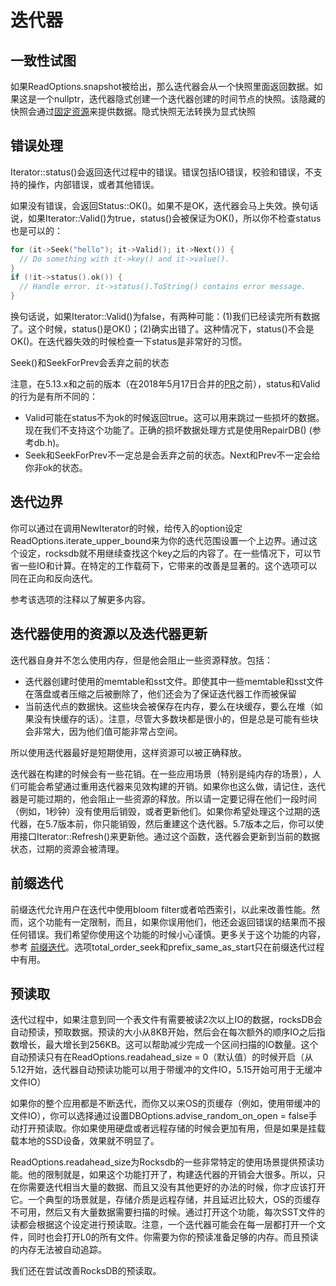 # 迭代器

## 一致性试图

如果ReadOptions.snapshot被给出，那么迭代器会从一个快照里面返回数据。如果这是一个nullptr，迭代器隐式创建一个迭代器创建的时间节点的快照。该隐藏的快照会通过[固定资源]()来提供数据。隐式快照无法转换为显式快照

## 错误处理

Iterator::status()会返回迭代过程中的错误。错误包括IO错误，校验和错误，不支持的操作，内部错误，或者其他错误。

如果没有错误，会返回Status::OK()。如果不是OK，迭代器会马上失效。换句话说，如果Iterator::Valid()为true，status()会被保证为OK()，所以你不检查status也是可以的：

```cpp
for (it->Seek("hello"); it->Valid(); it->Next()) {
  // Do something with it->key() and it->value().
}
if (!it->status().ok()) {
  // Handle error. it->status().ToString() contains error message.
}

```

换句话说，如果Iterator::Valid()为false，有两种可能：(1)我们已经读完所有数据了。这个时候，status()是OK()；(2)确实出错了。这种情况下，status()不会是OK()。在迭代器失效的时候检查一下status是非常好的习惯。

Seek()和SeekForPrev会丢弃之前的状态

注意，在5.13.x和之前的版本（在2018年5月17日合并的[PR](https://github.com/facebook/rocksdb/pull/3810)之前），status和Valid的行为是有所不同的：
 
 - Valid可能在status不为ok的时候返回true。这可以用来跳过一些损坏的数据。现在我们不支持这个功能了。正确的损坏数据处理方式是使用RepairDB() (参考db.h)。
 - Seek和SeekForPrev不一定总是会丢弃之前的状态。Next和Prev不一定会给你非ok的状态。

 ## 迭代边界
 
 你可以通过在调用NewIterator的时候，给传入的option设定ReadOptions.iterate_upper_bound来为你的迭代范围设置一个上边界。通过这个设定，rocksdb就不用继续查找这个key之后的内容了。在一些情况下，可以节省一些IO和计算。在特定的工作载荷下，它带来的改善是显著的。这个选项可以同在正向和反向迭代。
 
 参考该选项的注释以了解更多内容。
 
 ## 迭代器使用的资源以及迭代器更新
 
 迭代器自身并不怎么使用内存，但是他会阻止一些资源释放。包括：
 
 - 迭代器创建时使用的memtable和sst文件。即使其中一些memtable和sst文件在落盘或者压缩之后被删除了，他们还会为了保证迭代器工作而被保留
 - 当前迭代点的数据快。这些块会被保存在内存，要么在块缓存，要么在堆（如果没有快缓存的话）。注意，尽管大多数块都是很小的，但是总是可能有些块会非常大，因为他们值可能非常占空间。

 所以使用迭代器最好是短期使用，这样资源可以被正确释放。
 
 迭代器在构建的时候会有一些花销。在一些应用场景（特别是纯内存的场景），人们可能会希望通过重用迭代器来见效构建的开销。如果你也这么做，请记住，迭代器是可能过期的，他会阻止一些资源的释放。所以请一定要记得在他们一段时间（例如，1秒钟）没有使用后销毁，或者更新他们。如果你希望处理这个过期的迭代器，在5.7版本前，你只能销毁，然后重建这个迭代器。5.7版本之后，你可以使用接口Iterator::Refresh()来更新他。通过这个函数，迭代器会更新到当前的数据状态，过期的资源会被清理。
 
 ## 前缀迭代
 
 前缀迭代允许用户在迭代中使用bloom filter或者哈西索引，以此来改善性能。然而，这个功能有一定限制，而且，如果你误用他们，他还会返回错误的结果而不报任何错误。我们希望你使用这个功能的时候小心谨慎。更多关于这个功能的内容，参考 [前缀迭代]()。选项total_order_seek和prefix_same_as_start只在前缀迭代过程中有用。
 
 ## 预读取
 
 迭代过程中，如果注意到同一个表文件有需要被读2次以上IO的数据，rocksDB会自动预读，预取数据。预读的大小从8KB开始，然后会在每次额外的顺序IO之后指数增长，最大增长到256KB。这可以帮助减少完成一个区间扫描的IO数量。这个自动预读只有在ReadOptions.readahead_size = 0（默认值）的时候开启（从5.12开始，迭代器自动预读功能可以用于带缓冲的文件IO，5.15开始可用于无缓冲文件IO）
 
 如果你的整个应用都是不断迭代，而你又以来OS的页缓存（例如，使用带缓冲的文件IO），你可以选择通过设置DBOptions.advise_random_on_open = false手动打开预读取。你如果使用硬盘或者远程存储的时候会更加有用，但是如果是挂载载本地的SSD设备，效果就不明显了。
 
ReadOptions.readahead_size为Rocksdb的一些非常特定的使用场景提供预读功能。他的限制就是，如果这个功能打开了，构建迭代器的开销会大很多。所以，只在你需要迭代相当大量的数据、而且又没有其他更好的办法的时候，你才应该打开它。一个典型的场景就是，存储介质是远程存储，并且延迟比较大，OS的页缓存不可用，然后又有大量数据需要扫描的时候。通过打开这个功能，每次SST文件的读都会根据这个设定进行预读取。注意，一个迭代器可能会在每一层都打开一个文件，同时也会打开L0的所有文件。你需要为你的预读准备足够的内存。而且预读的内存无法被自动追踪。

我们还在尝试改善RocksDB的预读取。

